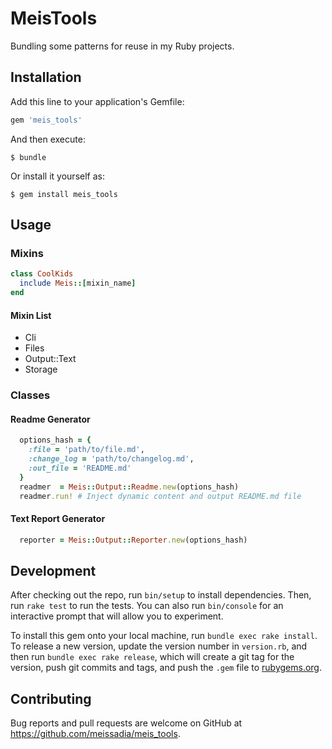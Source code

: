 # MeisTools

Bundling some patterns for reuse in my Ruby projects.

## Installation

Add this line to your application's Gemfile:

```ruby
gem 'meis_tools'
```

And then execute:

    $ bundle

Or install it yourself as:

    $ gem install meis_tools

## Usage

### Mixins  
```ruby
class CoolKids
  include Meis::[mixin_name]   
end  
```

#### Mixin List
- Cli  
- Files  
- Output::Text  
- Storage  

### Classes  
#### Readme Generator
```ruby
  options_hash = {
    :file = 'path/to/file.md',
    :change_log = 'path/to/changelog.md',
    :out_file = 'README.md'
  }
  readmer  = Meis::Output::Readme.new(options_hash)  
  readmer.run! # Inject dynamic content and output README.md file
```  
#### Text Report Generator

```ruby
  reporter = Meis::Output::Reporter.new(options_hash)  
```

## Development  

After checking out the repo, run `bin/setup` to install dependencies. Then, run `rake test` to run the tests. You can also run `bin/console` for an interactive prompt that will allow you to experiment.

To install this gem onto your local machine, run `bundle exec rake install`. To release a new version, update the version number in `version.rb`, and then run `bundle exec rake release`, which will create a git tag for the version, push git commits and tags, and push the `.gem` file to [rubygems.org](https://rubygems.org).

## Contributing

Bug reports and pull requests are welcome on GitHub at https://github.com/meissadia/meis_tools.
